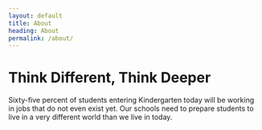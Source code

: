```yaml
---
layout: default
title: About
heading: About
permalink: /about/
---
```


# Think Different, Think Deeper

Sixty-five percent of students entering Kindergarten today will be working in jobs that do not even exist yet. Our schools need to prepare students to live in a very different world than we live in today.
